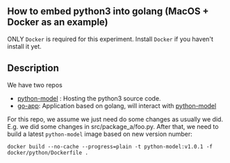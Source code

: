 ## How to embed python3 into golang (MacOS + Docker as an example)

ONLY `Docker` is required for this experiment. Install `Docker` if you haven't install it yet.

## Description

We have two repos

- [python-model](https://github.com/denghejun/python-model) : Hosting the python3 source code.
- [go-app](https://github.com/denghejun/python-in-go): Application based on golang, will interact
  with [python-model](https://github.com/denghejun/python-model)

For this repo, we assume we just need do some changes as usually we did. E.g. we did some changes in
src/package_a/foo.py. After that, we need to build a latest `python-model` image based on new version number:

```
docker build --no-cache --progress=plain -t python-model:v1.0.1 -f docker/python/Dockerfile .
```
